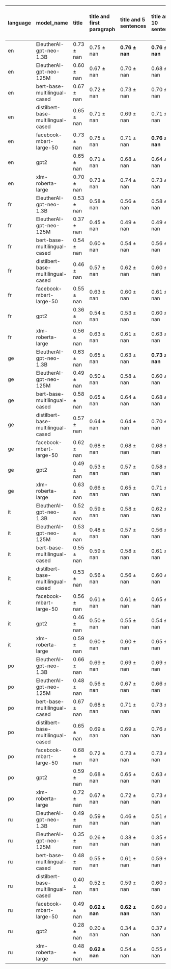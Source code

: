 | language   | model_name                         | title          | title and first paragraph   | title and 5 sentences   | title and 10 sentences   | title and first sentence each paragraph   | raw text           |
|:-----------|:-----------------------------------|:---------------|:----------------------------|:------------------------|:-------------------------|:------------------------------------------|:-------------------|
| en         | EleutherAI-gpt-neo-1.3B            | 0.73 $\pm$ nan | 0.75 $\pm$ nan              | **0.76 $\pm$ nan**      | **0.76 $\pm$ nan**       | 0.75 $\pm$ nan                            | 0                  |
| en         | EleutherAI-gpt-neo-125M            | 0.60 $\pm$ nan | 0.67 $\pm$ nan              | 0.70 $\pm$ nan          | 0.68 $\pm$ nan           | 0.70 $\pm$ nan                            | 0.73 $\pm$ nan     |
| en         | bert-base-multilingual-cased       | 0.67 $\pm$ nan | 0.72 $\pm$ nan              | 0.73 $\pm$ nan          | 0.70 $\pm$ nan           | 0.72 $\pm$ nan                            | **0.76 $\pm$ nan** |
| en         | distilbert-base-multilingual-cased | 0.65 $\pm$ nan | 0.71 $\pm$ nan              | 0.69 $\pm$ nan          | 0.71 $\pm$ nan           | 0.74 $\pm$ nan                            | 0.72 $\pm$ nan     |
| en         | facebook-mbart-large-50            | 0.73 $\pm$ nan | 0.75 $\pm$ nan              | 0.71 $\pm$ nan          | **0.76 $\pm$ nan**       | 0.74 $\pm$ nan                            | 0.73 $\pm$ nan     |
| en         | gpt2                               | 0.65 $\pm$ nan | 0.71 $\pm$ nan              | 0.68 $\pm$ nan          | 0.64 $\pm$ nan           | 0.69 $\pm$ nan                            | 0.68 $\pm$ nan     |
| en         | xlm-roberta-large                  | 0.70 $\pm$ nan | 0.73 $\pm$ nan              | 0.74 $\pm$ nan          | 0.73 $\pm$ nan           | 0.74 $\pm$ nan                            | 0.74 $\pm$ nan     |
| fr         | EleutherAI-gpt-neo-1.3B            | 0.53 $\pm$ nan | 0.58 $\pm$ nan              | 0.56 $\pm$ nan          | 0.58 $\pm$ nan           | 0.58 $\pm$ nan                            | 0                  |
| fr         | EleutherAI-gpt-neo-125M            | 0.37 $\pm$ nan | 0.45 $\pm$ nan              | 0.49 $\pm$ nan          | 0.49 $\pm$ nan           | 0.46 $\pm$ nan                            | 0.59 $\pm$ nan     |
| fr         | bert-base-multilingual-cased       | 0.54 $\pm$ nan | 0.60 $\pm$ nan              | 0.54 $\pm$ nan          | 0.56 $\pm$ nan           | 0.63 $\pm$ nan                            | **0.64 $\pm$ nan** |
| fr         | distilbert-base-multilingual-cased | 0.46 $\pm$ nan | 0.57 $\pm$ nan              | 0.62 $\pm$ nan          | 0.60 $\pm$ nan           | 0.61 $\pm$ nan                            | 0.61 $\pm$ nan     |
| fr         | facebook-mbart-large-50            | 0.55 $\pm$ nan | 0.63 $\pm$ nan              | 0.60 $\pm$ nan          | 0.61 $\pm$ nan           | **0.64 $\pm$ nan**                        | 0.63 $\pm$ nan     |
| fr         | gpt2                               | 0.36 $\pm$ nan | 0.54 $\pm$ nan              | 0.53 $\pm$ nan          | 0.60 $\pm$ nan           | 0.59 $\pm$ nan                            | 0.59 $\pm$ nan     |
| fr         | xlm-roberta-large                  | 0.56 $\pm$ nan | 0.63 $\pm$ nan              | 0.61 $\pm$ nan          | 0.63 $\pm$ nan           | 0.60 $\pm$ nan                            | 0.63 $\pm$ nan     |
| ge         | EleutherAI-gpt-neo-1.3B            | 0.63 $\pm$ nan | 0.65 $\pm$ nan              | 0.63 $\pm$ nan          | **0.73 $\pm$ nan**       | 0.67 $\pm$ nan                            | 0                  |
| ge         | EleutherAI-gpt-neo-125M            | 0.49 $\pm$ nan | 0.50 $\pm$ nan              | 0.58 $\pm$ nan          | 0.60 $\pm$ nan           | 0.54 $\pm$ nan                            | 0.64 $\pm$ nan     |
| ge         | bert-base-multilingual-cased       | 0.58 $\pm$ nan | 0.65 $\pm$ nan              | 0.64 $\pm$ nan          | 0.68 $\pm$ nan           | 0.66 $\pm$ nan                            | 0.67 $\pm$ nan     |
| ge         | distilbert-base-multilingual-cased | 0.57 $\pm$ nan | 0.64 $\pm$ nan              | 0.64 $\pm$ nan          | 0.70 $\pm$ nan           | 0.70 $\pm$ nan                            | 0.62 $\pm$ nan     |
| ge         | facebook-mbart-large-50            | 0.62 $\pm$ nan | 0.68 $\pm$ nan              | 0.68 $\pm$ nan          | 0.68 $\pm$ nan           | 0.71 $\pm$ nan                            | 0.68 $\pm$ nan     |
| ge         | gpt2                               | 0.49 $\pm$ nan | 0.53 $\pm$ nan              | 0.57 $\pm$ nan          | 0.58 $\pm$ nan           | 0.57 $\pm$ nan                            | 0.61 $\pm$ nan     |
| ge         | xlm-roberta-large                  | 0.63 $\pm$ nan | 0.66 $\pm$ nan              | 0.65 $\pm$ nan          | 0.71 $\pm$ nan           | 0.69 $\pm$ nan                            | 0.64 $\pm$ nan     |
| it         | EleutherAI-gpt-neo-1.3B            | 0.52 $\pm$ nan | 0.59 $\pm$ nan              | 0.58 $\pm$ nan          | 0.62 $\pm$ nan           | 0.59 $\pm$ nan                            | 0                  |
| it         | EleutherAI-gpt-neo-125M            | 0.53 $\pm$ nan | 0.48 $\pm$ nan              | 0.57 $\pm$ nan          | 0.56 $\pm$ nan           | 0.59 $\pm$ nan                            | 0.66 $\pm$ nan     |
| it         | bert-base-multilingual-cased       | 0.55 $\pm$ nan | 0.59 $\pm$ nan              | 0.58 $\pm$ nan          | 0.61 $\pm$ nan           | 0.61 $\pm$ nan                            | **0.72 $\pm$ nan** |
| it         | distilbert-base-multilingual-cased | 0.53 $\pm$ nan | 0.56 $\pm$ nan              | 0.56 $\pm$ nan          | 0.60 $\pm$ nan           | 0.62 $\pm$ nan                            | 0.65 $\pm$ nan     |
| it         | facebook-mbart-large-50            | 0.56 $\pm$ nan | 0.61 $\pm$ nan              | 0.61 $\pm$ nan          | 0.65 $\pm$ nan           | 0.68 $\pm$ nan                            | 0.69 $\pm$ nan     |
| it         | gpt2                               | 0.46 $\pm$ nan | 0.50 $\pm$ nan              | 0.55 $\pm$ nan          | 0.54 $\pm$ nan           | 0.61 $\pm$ nan                            | 0.61 $\pm$ nan     |
| it         | xlm-roberta-large                  | 0.59 $\pm$ nan | 0.60 $\pm$ nan              | 0.60 $\pm$ nan          | 0.65 $\pm$ nan           | 0.64 $\pm$ nan                            | 0.61 $\pm$ nan     |
| po         | EleutherAI-gpt-neo-1.3B            | 0.66 $\pm$ nan | 0.69 $\pm$ nan              | 0.69 $\pm$ nan          | 0.69 $\pm$ nan           | 0.67 $\pm$ nan                            | 0                  |
| po         | EleutherAI-gpt-neo-125M            | 0.48 $\pm$ nan | 0.56 $\pm$ nan              | 0.67 $\pm$ nan          | 0.66 $\pm$ nan           | 0.65 $\pm$ nan                            | 0.65 $\pm$ nan     |
| po         | bert-base-multilingual-cased       | 0.67 $\pm$ nan | 0.68 $\pm$ nan              | 0.71 $\pm$ nan          | 0.73 $\pm$ nan           | 0.74 $\pm$ nan                            | 0.72 $\pm$ nan     |
| po         | distilbert-base-multilingual-cased | 0.65 $\pm$ nan | 0.69 $\pm$ nan              | 0.69 $\pm$ nan          | 0.76 $\pm$ nan           | **0.77 $\pm$ nan**                        | 0.69 $\pm$ nan     |
| po         | facebook-mbart-large-50            | 0.68 $\pm$ nan | 0.72 $\pm$ nan              | 0.73 $\pm$ nan          | 0.73 $\pm$ nan           | 0.72 $\pm$ nan                            | 0.71 $\pm$ nan     |
| po         | gpt2                               | 0.59 $\pm$ nan | 0.68 $\pm$ nan              | 0.65 $\pm$ nan          | 0.63 $\pm$ nan           | 0.68 $\pm$ nan                            | 0.66 $\pm$ nan     |
| po         | xlm-roberta-large                  | 0.72 $\pm$ nan | 0.67 $\pm$ nan              | 0.72 $\pm$ nan          | 0.73 $\pm$ nan           | 0.74 $\pm$ nan                            | 0.66 $\pm$ nan     |
| ru         | EleutherAI-gpt-neo-1.3B            | 0.49 $\pm$ nan | 0.59 $\pm$ nan              | 0.46 $\pm$ nan          | 0.51 $\pm$ nan           | 0.41 $\pm$ nan                            | 0                  |
| ru         | EleutherAI-gpt-neo-125M            | 0.35 $\pm$ nan | 0.26 $\pm$ nan              | 0.38 $\pm$ nan          | 0.35 $\pm$ nan           | 0.26 $\pm$ nan                            | 0.29 $\pm$ nan     |
| ru         | bert-base-multilingual-cased       | 0.48 $\pm$ nan | 0.55 $\pm$ nan              | 0.61 $\pm$ nan          | 0.59 $\pm$ nan           | 0.61 $\pm$ nan                            | 0.55 $\pm$ nan     |
| ru         | distilbert-base-multilingual-cased | 0.40 $\pm$ nan | 0.52 $\pm$ nan              | 0.59 $\pm$ nan          | 0.60 $\pm$ nan           | **0.62 $\pm$ nan**                        | 0.54 $\pm$ nan     |
| ru         | facebook-mbart-large-50            | 0.49 $\pm$ nan | **0.62 $\pm$ nan**          | **0.62 $\pm$ nan**      | 0.60 $\pm$ nan           | 0.53 $\pm$ nan                            | 0.61 $\pm$ nan     |
| ru         | gpt2                               | 0.28 $\pm$ nan | 0.20 $\pm$ nan              | 0.34 $\pm$ nan          | 0.37 $\pm$ nan           | 0.41 $\pm$ nan                            | 0.30 $\pm$ nan     |
| ru         | xlm-roberta-large                  | 0.48 $\pm$ nan | **0.62 $\pm$ nan**          | 0.54 $\pm$ nan          | 0.55 $\pm$ nan           | 0.60 $\pm$ nan                            | 0.52 $\pm$ nan     |